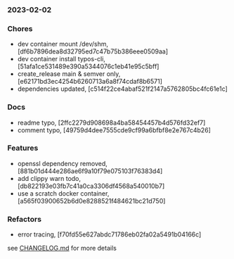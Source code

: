 ### 2023-02-02

### Chores
+ dev container mount /dev/shm, [df6b7896dea8d32795ed7c47b75b386eee0509aa]
+ dev container install typos-cli, [51afa1ce531489e390a5344076c1eb41e95c5bff]
+ create_release main & semver only, [e62171bd3ec4254b6260713a6a8f74cdaf8b6571]
+ dependencies updated, [c514f22ce4abaf521f2147a5762805bc4fc61e1c]

### Docs
+ readme typo, [2ffc2279d908698a4ba58454457b4d576fd32ef7]
+ comment typo, [49759d4dee7555cde9cf99a6bfbf8e2e767c4b26]

### Features
+ openssl dependency removed, [881b01d444e286ae6f9a10f79e075103f76383d4]
+ add clippy warn todo, [db822193e03fb7c41a0ca3306df4568a540010b7]
+ use a scratch docker container, [a565f03900652b6d0e8288521f484621bc21d750]

### Refactors
+ error tracing, [f70fd55e627abdc71786eb02fa02a5491b04166c]


see <a href='https://github.com/mrjackwills/mealpedant_backup_pi/blob/main/CHANGELOG.md'>CHANGELOG.md</a> for more details
